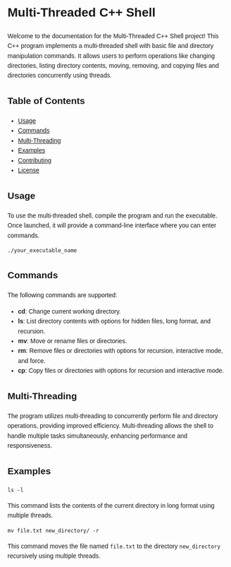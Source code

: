 <!DOCTYPE html>
<html lang="en">

<head>
    <meta charset="UTF-8">
    <meta name="viewport" content="width=device-width, initial-scale=1.0">
    <title>Multi-Threaded C++ Shell - README</title>
    <style>
        body {
            font-family: Arial, sans-serif;
            line-height: 1.6;
            margin: 20px;
        }

  h1, h2, h3 {
      color: #333;
  }

  code {
      background-color: #f4f4f4;
      border: 1px solid #ddd;
      padding: 5px;
      font-family: "Courier New", Courier, monospace;
  }

  pre {
      background-color: #f8f8f8;
      border: 1px solid #ddd;
      padding: 10px;
      overflow: auto;
  }

  ul {
      list-style-type: none;
      padding: 0;
  }

  ul li::before {
      content: "▹";
      margin-right: 10px;
      color: #777;
  }
</style>
</head>

<body>

<h1>Multi-Threaded C++ Shell</h1>

<p>Welcome to the documentation for the Multi-Threaded C++ Shell project! This C++ program implements a multi-threaded shell
    with basic file and directory manipulation commands. It allows users to perform operations like changing directories,
    listing directory contents, moving, removing, and copying files and directories concurrently using threads.</p>

<h2>Table of Contents</h2>

<ul>
    <li><a href="#usage">Usage</a></li>
    <li><a href="#commands">Commands</a></li>
    <li><a href="#multithreading">Multi-Threading</a></li>
    <li><a href="#examples">Examples</a></li>
    <li><a href="#contributing">Contributing</a></li>
    <li><a href="#license">License</a></li>
</ul>

<h2 id="usage">Usage</h2>

<p>To use the multi-threaded shell, compile the program and run the executable. Once launched, it will provide a command-line
    interface where you can enter commands.</p>

<pre><code>./your_executable_name</code></pre>

<h2 id="commands">Commands</h2>

<p>The following commands are supported:</p>

<ul>
    <li><strong>cd</strong>: Change current working directory.</li>
    <li><strong>ls</strong>: List directory contents with options for hidden files, long format, and recursion.</li>
    <li><strong>mv</strong>: Move or rename files or directories.</li>
    <li><strong>rm</strong>: Remove files or directories with options for recursion, interactive mode, and force.</li>
    <li><strong>cp</strong>: Copy files or directories with options for recursion and interactive mode.</li>
</ul>

<h2 id="multithreading">Multi-Threading</h2>

<p>The program utilizes multi-threading to concurrently perform file and directory operations, providing improved efficiency.
    Multi-threading allows the shell to handle multiple tasks simultaneously, enhancing performance and responsiveness.</p>

<h2 id="examples">Examples</h2>

<pre><code>ls -l</code></pre>

<p>This command lists the contents of the current directory in long format using multiple threads.</p>

<pre><code>mv file.txt new_directory/ -r</code></pre>

<p>This command moves the file named <code>file.txt</code> to the directory <code>new_directory</code> recursively using
    multiple threads.</p>

</body>

</html>
